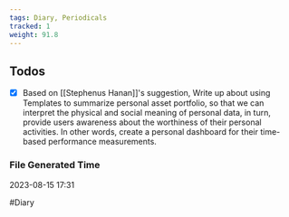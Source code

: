 ```yaml
---
tags: Diary, Periodicals
tracked: 1
weight: 91.8
---
```


## Todos
- [x] Based on [[Stephenus Hanan]]'s suggestion, Write up about using Templates to summarize personal asset portfolio, so that we can interpret the physical and social meaning of personal data, in turn, provide users awareness about the worthiness of their personal activities. In other words, create a personal dashboard for their time-based performance measurements.


### File Generated Time
2023-08-15 17:31

#Diary 